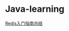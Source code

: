 # Java-learning

[Redis入门指南总结](https://github.com/Tyson0314/Java-learning/blob/master/Redis/Redis%E5%85%A5%E9%97%A8%E6%8C%87%E5%8D%97%E6%80%BB%E7%BB%93.md)